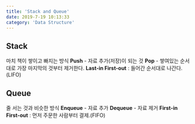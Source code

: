 ```yaml
---
title: 'Stack and Queue'
date: 2019-7-19 10:13:33
category: 'Data Structure'
---
```


## Stack

마치 책이 쌓이고 빠지는 방식
**Push** - 자료 추가(저장)이 되는 것
**Pop** - 쌓여있는 순서대로 가장 마지막의 것부터 제거한다.
**Last-in First-out** : 들어간 순서대로 나간다. (LIFO)

## Queue

줄 서는 것과 비슷한 방식
**Enqueue** - 자료 추가
**Dequeue** - 자료 제거
**First-in First-out** : 먼저 주문한 사람부터 결제.(FIFO)
